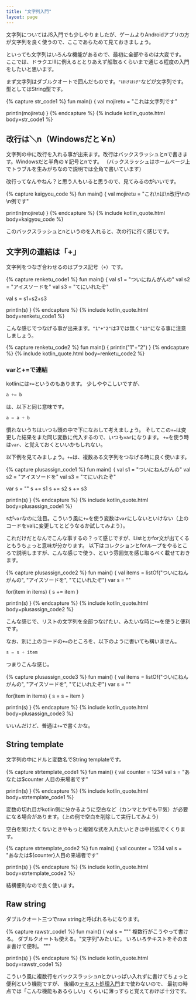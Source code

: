 ```yaml
---
title: "文字列入門"
layout: page
---
```

文字列についてはJS入門でも少しやりましたが、ゲームよりAndroidアプリの方が文字列を良く使うので、ここであらためて見ておきましょう。

といっても文字列はいろんな機能があるので、最初に全部やるのは大変です。
ここでは、ドラクエIIIに例えるととりあえず船取るくらいまで通じる程度の入門をしたいと思います。

まず文字列はダブルクオートで囲んだものです。`"ほげほげ"`などが文字列です。
型としてはString型です。

{% capture str_code1 %}
fun main() {
  val mojiretu = "これは文字列です"

  println(mojiretu)
}
{% endcapture %}
{% include kotlin_quote.html body=str_code1 %}

## 改行は＼n（Windowsだと￥n）

文字列の中に改行を入れる事が出来ます。改行はバックスラッシュとnで書きます。Windowsだと半角の￥記号とnです。
（バックスラッシュはホームページ上でトラブルを生みがちなので説明では全角で書いています）

改行ってなんやねん？と思う人もいると思うので、見てみるのがいいです。

{% capture kaigyou_code %}
fun main() {
  val mojiretu = "これ\nは\n改行\nの\n例です"

  println(mojiretu)
}
{% endcapture %}
{% include kotlin_quote.html body=kaigyou_code %}

このバックスラッシュとnというのを入れると、次の行に行く感じです。

## 文字列の連結は「+」

文字列をつなぎ合わせるのはプラス記号（`+`）です。

{% capture renketu_code1 %}
fun main() {
  val s1 = "ついにねんがんの"
  val s2 = "アイスソードを"
  val s3 = "てにいれたぞ"

  val s = s1+s2+s3

  println(s)
}
{% endcapture %}
{% include kotlin_quote.html body=renketu_code1 %}

こんな感じでつなげる事が出来ます。`"1"+"2"`は3では無く`"12"`になる事に注意しましょう。


{% capture renketu_code2 %}
fun main() {
  println("1"+"2")
}
{% endcapture %}
{% include kotlin_quote.html body=renketu_code2 %}

### varと+=で連結

kotlinには`+=`というのもあります。
少しややこしいですが、

```kotlin
a += b
```

は、以下と同じ意味です。

```kotlin
a = a + b
```

慣れないうちはいつも頭の中で下になおして考えましょう。
そしてこの`+=`は変更した結果をまた同じ変数に代入するので、いつも`var`になります。
`+=`を使う時は`var`、と覚えておくといいかもしれない。

以下例を見てみましょう。`+=`は、複数ある文字列をつなげる時に良く使います。

{% capture plusassign_code1 %}
fun main() {
  val s1 = "ついにねんがんの"
  val s2 = "アイスソードを"
  val s3 = "てにいれたぞ"

  var s = ""
  s += s1
  s += s2
  s += s3

  println(s)
}
{% endcapture %}
{% include kotlin_quote.html body=plusassign_code1 %}

sが`var`なのに注目。こういう風に`+=`を使う変数は`var`にしないといけない（上のコードをvalに変更してとどうなるか試してみよう）。

これだけだとなんでこんな事するの？って感じですが、Listとかfor文が出てくるともうちょっと意味が分かります。
以下はコレクションとforループをやるところで説明しますが、こんな感じで使う、という雰囲気を感じ取るべく載せておきます。

{% capture plusassign_code2 %}
fun main() {
  val items = listOf("ついにねんがんの", "アイスソードを", "てにいれたぞ")
  var s = ""

  for(item in items) {
    s += item
  }

  println(s)
}
{% endcapture %}
{% include kotlin_quote.html body=plusassign_code2 %}

こんな感じで、リストの文字列を全部つなげたい、みたいな時に`+=`を使うと便利です。

なお、別に上のコードの`+=`のところを、以下のように書いても構いません。

```kotlin
s = s + item
```

つまりこんな感じ。

{% capture plusassign_code3 %}
fun main() {
  val items = listOf("ついにねんがんの", "アイスソードを", "てにいれたぞ")
  var s = ""

  for(item in items) {
    s = s + item
  }

  println(s)
}
{% endcapture %}
{% include kotlin_quote.html body=plusassign_code3 %}

いいんだけど、普通は`+=`で書くかな。

## String template

文字列の中にドルと変数名でString templateです。

{% capture strtemplate_code1 %}
fun main() {
  val counter = 1234
  val s = "あなたは$counter 人目の来場者です"

  println(s)
}
{% endcapture %}
{% include kotlin_quote.html body=strtemplate_code1 %}

変数の切れ目がkotlin側に分かるように空白など（カンマとかでも平気）が必要になる場合があります。（上の例で空白を削除して実行してみよう）

空白を開けたくないときやもっと複雑な式を入れたいときは中括弧でくくります。

{% capture strtemplate_code2 %}
fun main() {
  val counter = 1234
  val s = "あなたは${counter}人目の来場者です"

  println(s)
}
{% endcapture %}
{% include kotlin_quote.html body=strtemplate_code2 %}

結構便利なので良く使います。

## Raw string

ダブルクオート三つでraw stringと呼ばれるもになります。

{% capture rawstr_code1 %}
fun main() {
  val s = """
複数行がこうやって書ける。
ダブルクオートも使える。"文字列"みたいに。
いろいろテキストをそのまま書けて便利。
"""

  println(s)
}
{% endcapture %}
{% include kotlin_quote.html body=rawstr_code1 %}

こういう風に複数行をバックスラッシュnとかいっぱい入れずに書けてちょっと便利という機能ですが、
後編の[テキスト処理入門](text_op_intro.md)まで使わないので、
最初の時点では「こんな機能もあるらしい」くらいに薄っすらと覚えておけば十分です。

